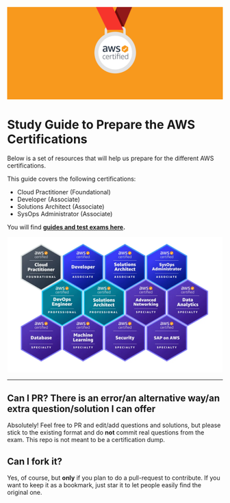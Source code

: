 <img src="./content/media/socialcard.png"  width="1173"/>

# Study Guide to Prepare the AWS Certifications

Below is a set of resources that will help us prepare for the different AWS certifications.

This guide covers the following certifications:

- Cloud Practitioner (Foundational)
- Developer (Associate)
- Solutions Architect (Associate)
- SysOps Administrator (Associate)

You will find **[guides and test exams here](content/readme.md).**

<img src="./content/media/certifications.png"  width="1173"/>

---

## Can I PR? There is an error/an alternative way/an extra question/solution I can offer

Absolutely! Feel free to PR and edit/add questions and solutions, but please stick to the existing format and do **not** commit real questions from the exam. This repo is not meant to be a certification dump.

## Can I fork it?

Yes, of course, but **only** if you plan to do a pull-request to contribute. If you want to keep it as a bookmark, just star it to let people easily find the original one.